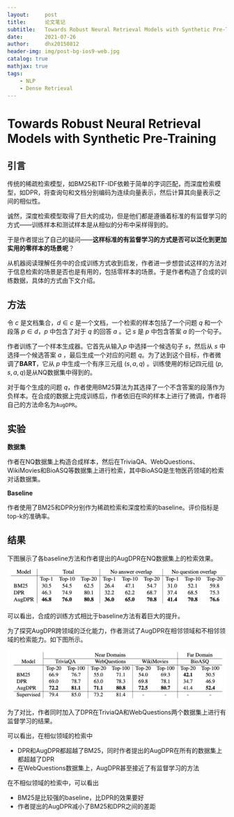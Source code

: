 ```yaml
---
layout:     post
title:      论文笔记
subtitle:   Towards Robust Neural Retrieval Models with Synthetic Pre-Training
date:       2021-07-26
author:     dhx20150812
header-img: img/post-bg-ios9-web.jpg
catalog: true
mathjax: true
tags:
    - NLP
    - Dense Retrieval
---
```


# Towards Robust Neural Retrieval Models with Synthetic Pre-Training


## 引言

传统的稀疏检索模型，如BM25和TF-IDF依赖于简单的字词匹配，而深度检索模型，如DPR，将查询句和文档分别编码为连续向量表示，然后计算其向量表示之间的相似性。

诚然，深度检索模型取得了巨大的成功，但是他们都是遵循着标准的有监督学习的方式——训练样本和测试样本是从相似的分布中采样得到的。

于是作者提出了自己的疑问——**这样标准的有监督学习的方式是否可以泛化到更加实用的零样本的场景呢**？

从机器阅读理解任务中的合成训练方式收到启发，作者进一步想尝试这样的方法对于信息检索的场景是否也是有用的，包括零样本的场景。于是作者构造了合成的训练数据，具体的方式由下文介绍。

## 方法

令 $c$ 是文档集合，$d \in c$ 是一个文档，一个检索的样本包括了一个问题 $q$ 和一个段落 $p \in d$，$p$ 中包含了对于 $q$ 的回答 $a$​ 。记 $s$ 是 $p$ 中包含答案 $a$ 的一个句子。

作者训练了一个样本生成器。它首先从输入$p$ 中选择一个候选句子 $s$，然后从 $s$ 中选择一个候选答案 $a$ ，最后生成一个对应的问题 $q$。为了达到这个目标，作者微调了**BART**，它从 $p$ 中生成一个有序三元组 $(s,a,q)$ 。训练使用的标记四元组 $(p,s,a,q)$​ 是从NQ数据集中得到的。

对于每个生成的问题 $q$，作者使用BM25算法为其选择了一个不含答案的段落作为负样本。在合成的数据上完成训练后，作者依旧在IR的样本上进行了微调，作者将自己的方法命名为`AugDPR`。

## 实验

**数据集**

作者在NQ数据集上构造合成样本，然后在TriviaQA、WebQuestions、WikiMovies和BioASQ等数据集上进行检索，其中BioASQ是生物医药领域的检索对话数据集。

**Baseline**

作者使用了BM25和DPR分别作为稀疏检索和深度检索的baseline。评价指标是top-k的准确率。

## 结果

下图展示了各baseline方法和作者提出的AugDPR在NQ数据集上的检索效果。

<img src="https://raw.githubusercontent.com/dhx20150812/my-photo/main/image-20210723165827096.png" alt="image-20210723165827096" style="zoom:67%;" />

可以看出，合成的训练方式相比于baseline方法有着巨大的提升。

为了探究AugDPR跨领域的泛化能力，作者测试了AugDPR在相邻领域和不相邻领域的检索能力。如下图所示。

![image-20210723170224433](https://raw.githubusercontent.com/dhx20150812/my-photo/main/image-20210723170224433.png)

为了对比，作者同时加入了DPR在TriviaQA和WebQuestions两个数据集上进行有监督学习的结果。

可以看出，在相似领域的检索中

- DPR和AugDPR都超越了BM25，同时作者提出的AugDPR在所有的数据集上都超越了DPR
- 在WebQuestions数据集上，AugDPR甚至接近了有监督学习的方法

在不相似领域的检索中，可以看出

- BM25是比较强的baseline，比DPR的效果要好
- 作者提出的AugDPR减小了BM25和DPR之间的差距





